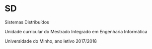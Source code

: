 # SD
Sistemas Distribuídos

Unidade curricular do Mestrado Integrado em Engenharia Informática

Universidade do Minho, ano letivo 2017/2018
